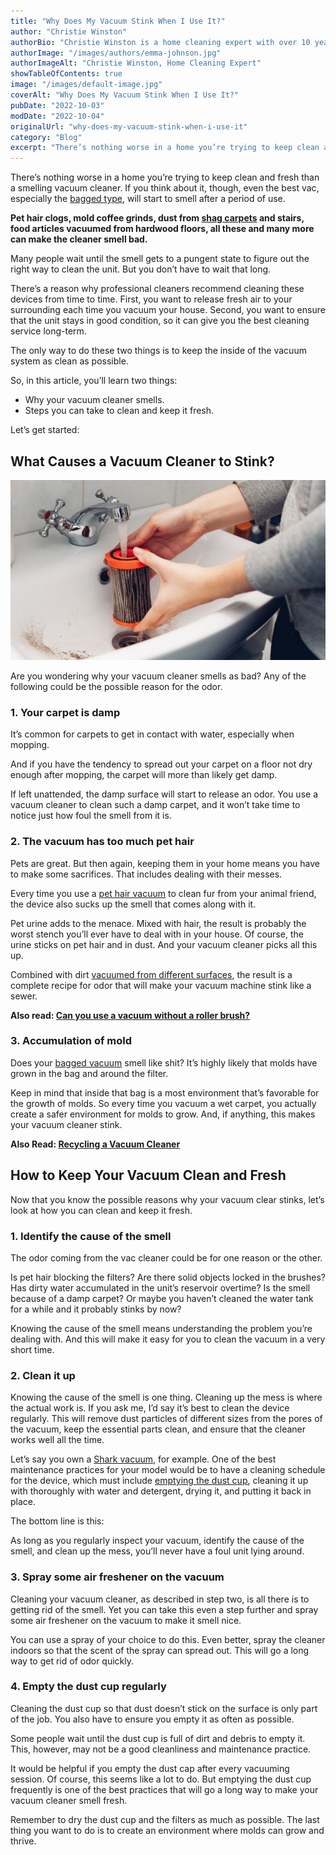 ```yaml
---
title: "Why Does My Vacuum Stink When I Use It?"
author: "Christie Winston"
authorBio: "Christie Winston is a home cleaning expert with over 10 years of experience testing and reviewing vacuum cleaners and cleaning products. She holds certifications in indoor air quality management and specializes in solutions for allergy sufferers. Christie has been featured in publications such as Good Housekeeping, Real Simple, and The Spruce."
authorImage: "/images/authors/emma-johnson.jpg"
authorImageAlt: "Christie Winston, Home Cleaning Expert"
showTableOfContents: true
image: "/images/default-image.jpg"
coverAlt: "Why Does My Vacuum Stink When I Use It?"
pubDate: "2022-10-03"
modDate: "2022-10-04"
originalUrl: "why-does-my-vacuum-stink-when-i-use-it"
category: "Blog"
excerpt: "There’s nothing worse in a home you’re trying to keep clean and fresh than a smelling vacuum cleaner. If you think about it, though, even the best vac, especially the bagged type, will start to smell after a period of use. Pet hair clogs, mold coffee grinds, dust from shag carpets and stairs, food articles vacuumed from hardwood floors, all these and many &#8230; Read more"
---
```


There’s nothing worse in a home you’re trying to keep clean and fresh than a smelling vacuum cleaner. If you think about it, though, even the best vac, especially the [bagged type](https://www.bestofvacuum.com/best-bagged-vacuum/), will start to smell after a period of use.

**Pet hair clogs, mold coffee grinds, dust from [shag carpets](https://www.bestofvacuum.com/best-vacuum-for-shag-carpet/) and stairs, food articles vacuumed from hardwood floors, all these and many more can make the cleaner smell bad.**

Many people wait until the smell gets to a pungent state to figure out the right way to clean the unit. But you don’t have to wait that long.

There’s a reason why professional cleaners recommend cleaning these devices from time to time. First, you want to release fresh air to your surrounding each time you vacuum your house. Second, you want to ensure that the unit stays in good condition, so it can give you the best cleaning service long-term.

The only way to do these two things is to keep the inside of the vacuum system as clean as possible.

So, in this article, you’ll learn two things:

-   Why your vacuum cleaner smells.
-   Steps you can take to clean and keep it fresh.

Let’s get started:

## **What Causes a Vacuum Cleaner to Stink?**

[![why does my vacuum stink when i use it](images/stinky-vacuum.jpg)](https://www.bestofvacuum.com/why-does-my-vacuum-stink-when-i-use-it/)

Are you wondering why your vacuum cleaner smells as bad? Any of the following could be the possible reason for the odor.

### **1\. Your carpet is damp**

It’s common for carpets to get in contact with water, especially when mopping.

And if you have the tendency to spread out your carpet on a floor not dry enough after mopping, the carpet will more than likely get damp.

If left unattended, the damp surface will start to release an odor. You use a vacuum cleaner to clean such a damp carpet, and it won’t take time to notice just how foul the smell from it is.

### **2\. The vacuum has too much pet hair**

Pets are great. But then again, keeping them in your home means you have to make some sacrifices. That includes dealing with their messes.

Every time you use a [pet hair vacuum](https://www.bestofvacuum.com/best-vacuum-for-pet-hair/) to clean fur from your animal friend, the device also sucks up the smell that comes along with it.

Pet urine adds to the menace. Mixed with hair, the result is probably the worst stench you’ll ever have to deal with in your house. Of course, the urine sticks on pet hair and in dust. And your vacuum cleaner picks all this up.

Combined with dirt [vacuumed from different surfaces](https://www.bestofvacuum.com/best-multi-surface-vacuum/), the result is a complete recipe for odor that will make your vacuum machine stink like a sewer.

**Also read: [Can you use a vacuum without a roller brush?](https://www.bestofvacuum.com/can-you-use-a-vacuum-without-a-roller-brush/)**

### **3\. Accumulation of mold**

Does your [bagged vacuum](https://www.bestofvacuum.com/best-bagged-vacuum/) smell like shit? It’s highly likely that molds have grown in the bag and around the filter.

Keep in mind that inside that bag is a most environment that’s favorable for the growth of molds. So every time you vacuum a wet carpet, you actually create a safer environment for molds to grow. And, if anything, this makes your vacuum cleaner stink.

**Also Read: [Recycling a Vacuum Cleaner](https://www.bestofvacuum.com/can-i-recycle-a-vacuum-cleaner/)**

## **How to Keep Your Vacuum Clean and Fresh**

Now that you know the possible reasons why your vacuum clear stinks, let’s look at how you can clean and keep it fresh.

### **1\. Identify the cause of the smell**

The odor coming from the vac cleaner could be for one reason or the other.

Is pet hair blocking the filters? Are there solid objects locked in the brushes? Has dirty water accumulated in the unit’s reservoir overtime? Is the smell because of a damp carpet? Or maybe you haven’t cleaned the water tank for a while and it probably stinks by now?

Knowing the cause of the smell means understanding the problem you’re dealing with. And this will make it easy for you to clean the vacuum in a very short time.

### **2\. Clean it up**

Knowing the cause of the smell is one thing. Cleaning up the mess is where the actual work is. If you ask me, I’d say it’s best to clean the device regularly. This will remove dust particles of different sizes from the pores of the vacuum, keep the essential parts clean, and ensure that the cleaner works well all the time.

Let’s say you own a [Shark vacuum](https://www.bestofvacuum.com/best-rated-shark-vacuum/), for example. One of the best maintenance practices for your model would be to have a cleaning schedule for the device, which must include [emptying the dust cup](https://www.bestofvacuum.com/how-to-empty-a-shark-vacuum/), cleaning it up with thoroughly with water and detergent, drying it, and putting it back in place.

The bottom line is this:

As long as you regularly inspect your vacuum, identify the cause of the smell, and clean up the mess, you’ll never have a foul unit lying around.

### **3\. Spray some air freshener on the vacuum**

Cleaning your vacuum cleaner, as described in step two, is all there is to getting rid of the smell. Yet you can take this even a step further and spray some air freshener on the vacuum to make it smell nice.

You can use a spray of your choice to do this. Even better, spray the cleaner indoors so that the scent of the spray can spread out. This will go a long way to get rid of odor quickly.

### **4\. Empty the dust cup regularly**

Cleaning the dust cup so that dust doesn’t stick on the surface is only part of the job. You also have to ensure you empty it as often as possible.

Some people wait until the dust cup is full of dirt and debris to empty it. This, however, may not be a good cleanliness and maintenance practice.

It would be helpful if you empty the dust cap after every vacuuming session. Of course, this seems like a lot to do. But emptying the dust cup frequently is one of the best practices that will go a long way to make your vacuum cleaner smell fresh.

Remember to dry the dust cup and the filters as much as possible. The last thing you want to do is to create an environment where molds can grow and thrive.